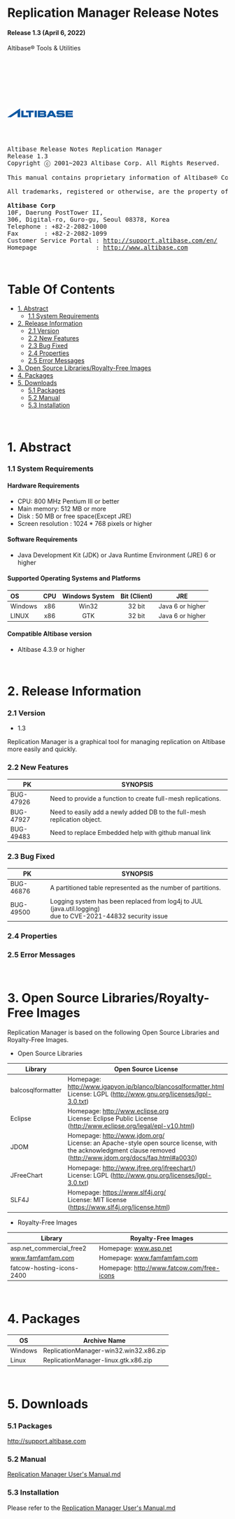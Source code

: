 Replication Manager Release Notes
===============================

#### Release 1.3 (April 6, 2022)

Altibase® Tools & Utilities

<br><br><br><br><br><br>
<!-- PDF 변환을 위한 여백입니다. --> 







































<!-- PDF 변환을 위한 여백입니다. --> 

<div align="left">
    <img src="media/common/e5cfb3761673686d093a3b00c062fe7a.png">
</div>


<br><br><!-- PDF 변환을 위한 여백입니다. --> 





























<!-- PDF 변환을 위한 여백입니다. --> 

<pre>
Altibase Release Notes Replication Manager
Release 1.3
Copyright ⓒ 2001~2023 Altibase Corp. All Rights Reserved.<br>
This manual contains proprietary information of Altibase® Corporation; it is provided under a license agreement containing restrictions on use and disclosure and is also protected by copyright patent and other intellectual property law. Reverse engineering of the software is prohibited.<br>
All trademarks, registered or otherwise, are the property of their respective owners.<br>
<b>Altibase Corp</b>
10F, Daerung PostTower II,
306, Digital-ro, Guro-gu, Seoul 08378, Korea
Telephone : +82-2-2082-1000 
Fax       : +82-2-2082-1099
Customer Service Portal : <a href='http://support.altibase.com/en/'>http://support.altibase.com/en/</a>
Homepage                : <a href='http://www.altibase.com'>http://www.altibase.com</a></pre>

<br>

# Table Of Contents

- [1. Abstract](#1-abstract)
  - [1.1 System Requirements](#11-system-requirements)
- [2. Release Information](#2-release-information)
  - [2.1 Version](#21-version)
  - [2.2 New Features](#22-new-features)
  - [2.3 Bug Fixed](#23-bug-fixed)
  - [2.4 Properties](#24-properties)
  - [2.5 Error Messages](#25-error-messages)
- [3. Open Source Libraries/Royalty-Free Images](#3-open-source-librariesroyalty-free-images)
- [4. Packages](#4-packages)
- [5. Downloads](#5-downloads)
  - [5.1 Packages](#51-packages)
  - [5.2 Manual](#52-manual)
  - [5.3 Installation](#53-installation)



<br>

# 1. Abstract

### 1.1 System Requirements

#### Hardware Requirements

* CPU: 800 MHz Pentium III or better
* Main memory: 512 MB or more
* Disk : 50 MB or free space(Except JRE)
* Screen resolution : 1024 * 768 pixels or higher

#### Software Requirements

- Java Development Kit (JDK) or Java Runtime Environment (JRE) 6 or higher

#### Supported Operating Systems and Platforms

| OS      | CPU  | Windows System | Bit (Client) | JRE              |
| :------ | :----: | :-------------: | :------------: | :-----------: |
| Windows | x86  | Win32          | 32 bit       | Java 6 or higher |
| LINUX   | x86  | GTK            | 32 bit       | Java 6 or higher |

#### Compatible Altibase version

- Altibase 4.3.9 or higher

<br>

# 2. Release Information

### 2.1 Version

- 1.3

Replication Manager is a graphical tool for managing replication on Altibase more easily and quickly. 

### 2.2 New Features

|    PK     |                          SYNOPSIS                           |
| ------- | --------------------------------------------------------- |
| BUG-47926 | Need to provide a function to create full-mesh replications. |
| BUG-47927 | Need to easily add a newly added DB to the full-mesh replication object. |
| BUG-49483 | Need to replace Embedded help with github manual link |

### 2.3 Bug Fixed

| PK        | SYNOPSIS                                                     |
| --------- | ------------------------------------------------------------ |
| BUG-46876 | A partitioned table represented as the number of partitions. |
| BUG-49500 | Logging system has been replaced from log4j to JUL (java.util.logging) <br />due to CVE-2021-44832 security issue |

### 2.4 Properties

### 2.5 Error Messages

<br>

# 3. Open Source Libraries/Royalty-Free Images

Replication Manager is based on the following Open Source Libraries and Royalty-Free Images. 

- Open Source Libraries

| Library           | Open Source License                                          |
| ----------------- | ------------------------------------------------------------ |
| balcosqlformatter | Homepage: http://www.igapyon.jp/blanco/blancosqlformatter.html<br />License: LGPL (http://www.gnu.org/licenses/lgpl-3.0.txt) |
| Eclipse           | Homepage: http://www.eclipse.org <br/>License: Eclipse Public License (http://www.eclipse.org/legal/epl-v10.html) |
| JDOM              | Homepage: http://www.jdom.org/<br/>License: an Apache-style open source license, with the acknowledgment clause removed (http://www.jdom.org/docs/faq.html#a0030) |
| JFreeChart        | Homepage: http://www.jfree.org/jfreechart/) <br/>License: LGPL (http://www.gnu.org/licenses/lgpl-3.0.txt) |
| SLF4J             | Homepage: https://www.slf4j.org/<br/>License: MIT license (https://www.slf4j.org/license.html) |

- Royalty-Free Images

| Library                   | Royalty-Free Images                        |
| ------------------------- | ------------------------------------------ |
| asp.net_commercial_free2  | Homepage: www.asp.net                      |
| www.famfamfam.com         | Homepage: www.famfamfam.com                |
| fatcow-hosting-icons-2400 | Homepage: http://www.fatcow.com/free-icons |

<br>

# 4. Packages

| OS      | Archive Name                           |
| ------- | -------------------------------------- |
| Windows | ReplicationManager-win32.win32.x86.zip |
| Linux   | ReplicationManager-linux.gtk.x86.zip   |

<br>

# 5. Downloads

### 5.1 Packages

<http://support.altibase.com>

### 5.2 Manual

[Replication Manager User's Manual.md](https://github.com/ALTIBASE/Documents/blob/master/Manuals/Tools/eng/Replication%20Manager%20User's%20Manual.md)

### 5.3 Installation

Please refer to the [Replication Manager User's Manual.md](https://github.com/ALTIBASE/Documents/blob/master/Manuals/Tools/eng/Replication%20Manager%20User's%20Manual.md)
